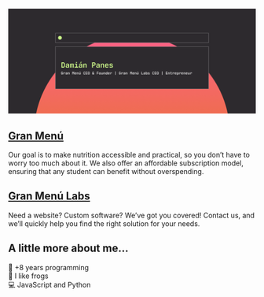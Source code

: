 ![banner](/bannergh.png)

## [Gran Menú](https://granmenu.me)  
Our goal is to make nutrition accessible and practical, so you don’t have to worry too much about it. We also offer an affordable subscription model, ensuring that any student can benefit without overspending.

## [Gran Menú Labs](https://keroke.ro)  
Need a website? Custom software? We’ve got you covered! Contact us, and we’ll quickly help you find the right solution for your needs.

## A little more about me...  

🏫 +8 years programming  
🐸 I like frogs  
💻 JavaScript and Python  
